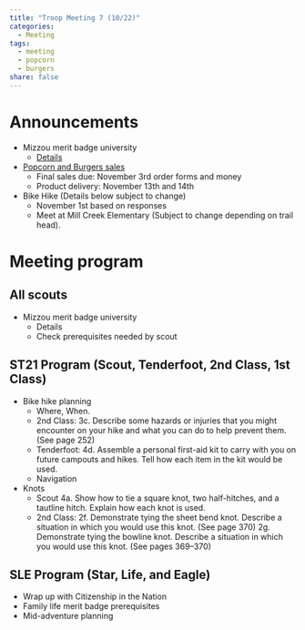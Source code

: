 ```yaml
---
title: "Troop Meeting 7 (10/22)"
categories:
  - Meeting
tags:
  - meeting
  - popcorn
  - burgers
share: false
---
```


# Announcements

* Mizzou merit badge university
    * [Details](/Troop-60/calendar/) 
* [Popcorn and Burgers sales](/Troop-60/fund-raising-2025)
    * Final sales due: November 3rd order forms and money
    * Product delivery: November 13th and 14th
* Bike Hike (Details below subject to change) 
    * November 1st based on responses
    * Meet at Mill Creek Elementary (Subject to change depending on trail head).

# Meeting program

## All scouts

* Mizzou merit badge university
    * Details
    * Check prerequisites needed by scout


## ST21 Program (Scout, Tenderfoot, 2nd Class, 1st Class)

* Bike hike planning 
    * Where, When.
    * 2nd Class: 3c. Describe some hazards or injuries that you might encounter on your hike and what you can do to help prevent them. (See page 252)
    * Tenderfoot: 4d. Assemble a personal first-aid kit to carry with you on future campouts and hikes. Tell how each item in the kit would be used.
    * Navigation
* Knots
    * Scout 4a. Show how to tie a square knot, two half-hitches, and a tautline hitch. Explain how each knot is used. 
    * 2nd Class: 
    2f. Demonstrate tying the sheet bend knot. Describe a situation in which you would use this knot. (See page 370)
    2g. Demonstrate tying the bowline knot. Describe a situation in which you would use this knot. (See pages 369–370)

## SLE Program (Star, Life, and Eagle)

* Wrap up with Citizenship in the Nation
* Family life merit badge prerequisites
* Mid-adventure planning
